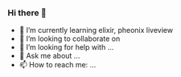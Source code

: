 ### Hi there 👋

<!--
**roosoo/roosoo** is a ✨ _special_ ✨ repository because its `README.md` (this file) appears on your GitHub profile.
-->

- 🌱 I’m currently learning elixir, pheonix liveview
- 👯 I’m looking to collaborate on 
- 🤔 I’m looking for help with ...
- 💬 Ask me about ...
- 📫 How to reach me: ...
